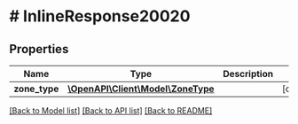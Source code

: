 # # InlineResponse20020

## Properties

Name | Type | Description | Notes
------------ | ------------- | ------------- | -------------
**zone_type** | [**\OpenAPI\Client\Model\ZoneType**](ZoneType.md) |  | [optional]

[[Back to Model list]](../../README.md#models) [[Back to API list]](../../README.md#endpoints) [[Back to README]](../../README.md)

